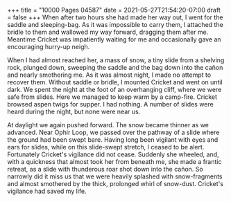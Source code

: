 +++
title = "10000 Pages 04587"
date = 2021-05-27T21:54:20-07:00
draft = false
+++
When after two hours she had made her way out, I went for the saddle and sleeping-bag. As it was impossible to carry them, I attached the bridle to them and wallowed my way forward, dragging them after me. Meantime Cricket was impatiently waiting for me and occasionally gave an encouraging hurry-up neigh.

When I had almost reached her, a mass of snow, a tiny slide from a shelving rock, plunged down, sweeping the saddle and the bag down into the cañon and nearly smothering me. As it was almost night, I made no attempt to recover them. Without saddle or bridle, I mounted Cricket and went on until dark. We spent the night at the foot of an overhanging cliff, where we were safe from slides. Here we managed to keep warm by a camp-fire. Cricket browsed aspen twigs for supper. I had nothing. A number of slides were heard during the night, but none were near us.

At daylight we again pushed forward. The snow became thinner as we advanced. Near Ophir Loop, we passed over the pathway of a slide where the ground had been swept bare. Having long been vigilant with eyes and ears for slides, while on this slide-swept stretch, I ceased to be alert. Fortunately Cricket's vigilance did not cease. Suddenly she wheeled, and, with a quickness that almost took her from beneath me, she made a frantic retreat, as a slide with thunderous roar shot down into the cañon. So narrowly did it miss us that we were heavily splashed with snow-fragments and almost smothered by the thick, prolonged whirl of snow-dust. Cricket's vigilance had saved my life.
